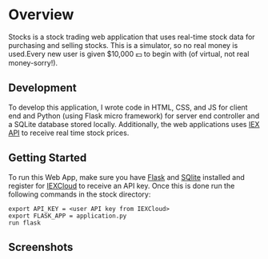 # Overview

Stocks is a stock trading web application that uses real-time stock data for purchasing and selling stocks. This is a simulator, so no real money is used.Every new user is given $10,000 :dollar: to begin with (of virtual, not real money-sorry!).


## Development

To develop this application, I wrote code in HTML, CSS, and JS for client end and Python (using Flask micro framework) for server end controller and a SQLite database stored locally. Additionally, the web applications uses [IEX API](https://iexcloud.io/) to receive real time stock prices.

## Getting Started

To run this Web App, make sure you have [Flask](https://flask.palletsprojects.com/en/1.1.x/) and [SQlite](https://www.sqlite.org/index.html) installed and register for [IEXCloud](https://iexcloud.io/) to receive an API key. Once this is done run the following commands in the stock directory:
```
export API_KEY = <user API key from IEXCloud>
export FLASK_APP = application.py
run flask
```

## Screenshots





